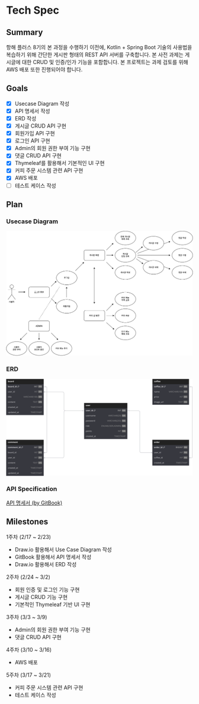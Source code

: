 # Tech Spec

## Summary

항해 플러스 8기의 본 과정을 수행하기 이전에, Kotlin + Spring Boot 기술의 사용법을 복습하기 위해 간단한 게시판 형태의 REST API 서버를 구축합니다. 본 사전 과제는 게시글에 대한 CRUD 및 인증/인가 기능을 포함합니다. 본 프로젝트는 과제 검토를 위해 AWS 배포 또한 진행되어야 합니다.

## Goals

- [x] Usecase Diagram 작성
- [x] API 명세서 작성
- [x] ERD 작성
- [x] 게시글 CRUD API 구현
- [x] 회원가입 API 구현
- [x] 로그인 API 구현
- [x] Admin의 회원 권한 부여 기능 구현
- [x] 댓글 CRUD API 구현
- [x] Thymeleaf를 활용해서 기본적인 UI 구현
- [x] 커피 주문 시스템 관련 API 구현
- [x] AWS 배포
- [ ] 테스트 케이스 작성

## Plan

### Usecase Diagram

<img src="docs/usecase.drawio.svg">

### ERD

<img src="docs/erd.dbdiagramio.svg">

### API Specification

<a href="https://nmin1124.gitbook.io/pre-voyage" target="_blank">API 명세서 (by GitBook)</a>

## Milestones

1주차 (2/17 ~ 2/23)

- Draw.io 활용해서 Use Case Diagram 작성
- GitBook 활용해서 API 명세서 작성
- Draw.io 활용해서 ERD 작성

2주차 (2/24 ~ 3/2)

- 회원 인증 및 로그인 기능 구현
- 게시글 CRUD 기능 구현
- 기본적인 Thymeleaf 기반 UI 구현

3주차 (3/3 ~ 3/9)

- Admin의 회원 권한 부여 기능 구현
- 댓글 CRUD API 구현

4주차 (3/10 ~ 3/16)

- AWS 배포

5주차 (3/17 ~ 3/21)

- 커피 주문 시스템 관련 API 구현
- 테스트 케이스 작성
